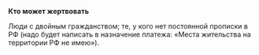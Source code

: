 **Кто может жертвовать**

Люди с двойным гражданством; те, у кого нет постоянной прописки в РФ (надо будет написать в назначение платежа: «Места жительства на территории РФ не имею»).
